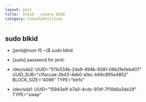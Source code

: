 ```yaml
---
layout: post
title:  blkid - узнать UUID
category: ConsoleUtilities
---
```


## sudo blkid

- [jenit@host-15 ~]$ sudo blkid

- [sudo] password for jenit:

- /dev/sda2: UUID="511e334b-2da9-494b-9381-06b2fe0ebd07" UUID_SUB="c1faccae-2b43-4eb0-a1ec-b94c895e4852" BLOCK_SIZE="4096" TYPE="btrfs"

- /dev/sda1: UUID="15943a1f-b7a0-4cdc-97df-7f10b6a3de29" TYPE="swap"